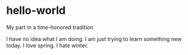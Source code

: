 # hello-world
My part in a time-honored tradition

I have no idea what I am doing. I am just trying to learn something new today.
I love spring. I hate winter.
